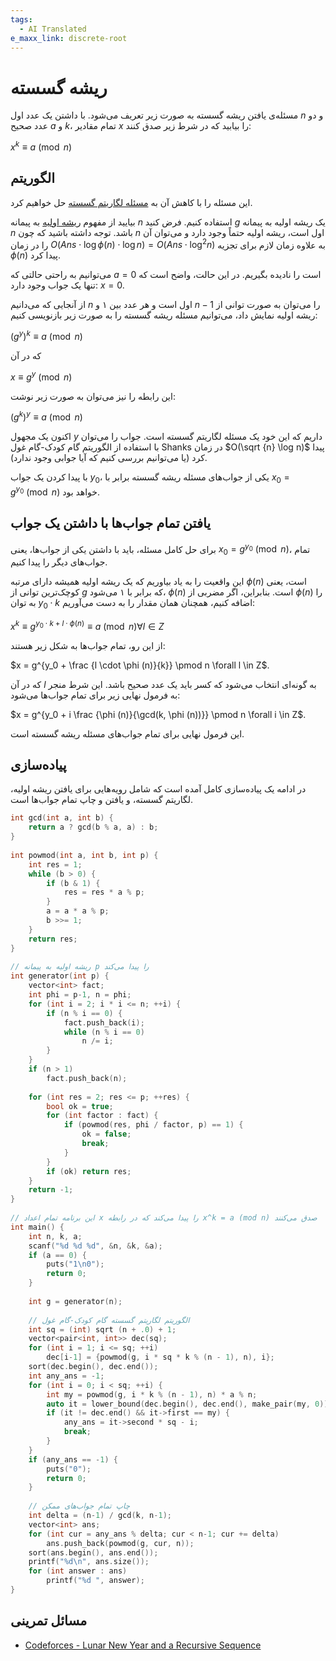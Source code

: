 ```yaml
---
tags:
  - AI Translated
e_maxx_link: discrete-root
---
```


# ریشه گسسته

مسئله‌ی یافتن ریشه گسسته به صورت زیر تعریف می‌شود. با داشتن یک عدد اول $n$ و دو عدد صحیح $a$ و $k$، تمام مقادیر $x$ را بیابید که در شرط زیر صدق کنند:

$x^k \equiv a \pmod n$

## الگوریتم

این مسئله را با کاهش آن به [مسئله لگاریتم گسسته](discrete-log.md) حل خواهیم کرد.

بیایید از مفهوم [ریشه اولیه](primitive-root.md) به پیمانه $n$ استفاده کنیم. فرض کنید $g$ یک ریشه اولیه به پیمانه $n$ باشد. توجه داشته باشید که چون $n$ اول است، ریشه اولیه حتماً وجود دارد و می‌توان آن را در زمان $O(Ans \cdot \log \phi (n) \cdot \log n) = O(Ans \cdot \log^2 n)$ به علاوه زمان لازم برای تجزیه $\phi (n)$ پیدا کرد.

می‌توانیم به راحتی حالتی که $a = 0$ است را نادیده بگیریم. در این حالت، واضح است که تنها یک جواب وجود دارد: $x = 0$.

از آنجایی که می‌دانیم $n$ اول است و هر عدد بین ۱ و $n-1$ را می‌توان به صورت توانی از ریشه اولیه نمایش داد، می‌توانیم مسئله ریشه گسسته را به صورت زیر بازنویسی کنیم:

$(g^y)^k \equiv a \pmod n$

که در آن

$x \equiv g^y \pmod n$

این رابطه را نیز می‌توان به صورت زیر نوشت:

$(g^k)^y \equiv a \pmod n$

اکنون یک مجهول $y$ داریم که این خود یک مسئله لگاریتم گسسته است. جواب را می‌توان با استفاده از الگوریتم گام کودک-گام غول Shanks در زمان $O(\sqrt {n} \log n)$ پیدا کرد (یا می‌توانیم بررسی کنیم که آیا جوابی وجود ندارد).

با پیدا کردن یک جواب $y_0$، یکی از جواب‌های مسئله ریشه گسسته برابر با $x_0 = g^{y_0} \pmod n$ خواهد بود.

## یافتن تمام جواب‌ها با داشتن یک جواب

برای حل کامل مسئله، باید با داشتن یکی از جواب‌ها، یعنی $x_0 = g^{y_0} \pmod n$، تمام جواب‌های دیگر را پیدا کنیم.

این واقعیت را به یاد بیاوریم که یک ریشه اولیه همیشه دارای مرتبه $\phi (n)$ است، یعنی کوچک‌ترین توانی از $g$ که برابر با ۱ می‌شود، $\phi (n)$ است. بنابراین، اگر مضربی از $\phi (n)$ را به توان $y_0 \cdot k$ اضافه کنیم، همچنان همان مقدار را به دست می‌آوریم:

$x^k \equiv g^{ y_0 \cdot k + l \cdot \phi (n)} \equiv a \pmod n \forall l \in Z$

از این رو، تمام جواب‌ها به شکل زیر هستند:

$x = g^{y_0 + \frac {l \cdot \phi (n)}{k}} \pmod n \forall l \in Z$.

که در آن $l$ به گونه‌ای انتخاب می‌شود که کسر باید یک عدد صحیح باشد. این شرط منجر به فرمول نهایی زیر برای تمام جواب‌ها می‌شود:

$x = g^{y_0 + i \frac {\phi (n)}{\gcd(k, \phi (n))}} \pmod n \forall i \in Z$.

این فرمول نهایی برای تمام جواب‌های مسئله ریشه گسسته است.

## پیاده‌سازی

در ادامه یک پیاده‌سازی کامل آمده است که شامل رویه‌هایی برای یافتن ریشه اولیه، لگاریتم گسسته، و یافتن و چاپ تمام جواب‌ها است.

```cpp
int gcd(int a, int b) {
	return a ? gcd(b % a, a) : b;
}
 
int powmod(int a, int b, int p) {
	int res = 1;
	while (b > 0) {
		if (b & 1) {
			res = res * a % p;
		}
		a = a * a % p;
		b >>= 1;
	}
	return res;
}
 
// ریشه اولیه به پیمانه p را پیدا می‌کند
int generator(int p) {
	vector<int> fact;
	int phi = p-1, n = phi;
	for (int i = 2; i * i <= n; ++i) {
		if (n % i == 0) {
			fact.push_back(i);
			while (n % i == 0)
				n /= i;
		}
	}
	if (n > 1)
		fact.push_back(n);
 
	for (int res = 2; res <= p; ++res) {
		bool ok = true;
		for (int factor : fact) {
			if (powmod(res, phi / factor, p) == 1) {
				ok = false;
				break;
			}
		}
		if (ok) return res;
	}
	return -1;
}
 
// این برنامه تمام اعداد x را پیدا می‌کند که در رابطه x^k = a (mod n) صدق می‌کنند
int main() {
	int n, k, a;
	scanf("%d %d %d", &n, &k, &a);
	if (a == 0) {
		puts("1\n0");
		return 0;
	}
 
	int g = generator(n);
 
	// الگوریتم لگاریتم گسسته گام کودک-گام غول
	int sq = (int) sqrt (n + .0) + 1;
	vector<pair<int, int>> dec(sq);
	for (int i = 1; i <= sq; ++i)
		dec[i-1] = {powmod(g, i * sq * k % (n - 1), n), i};
	sort(dec.begin(), dec.end());
	int any_ans = -1;
	for (int i = 0; i < sq; ++i) {
		int my = powmod(g, i * k % (n - 1), n) * a % n;
		auto it = lower_bound(dec.begin(), dec.end(), make_pair(my, 0));
		if (it != dec.end() && it->first == my) {
			any_ans = it->second * sq - i;
			break;
		}
	}
	if (any_ans == -1) {
		puts("0");
		return 0;
	}
 
	// چاپ تمام جواب‌های ممکن
	int delta = (n-1) / gcd(k, n-1);
	vector<int> ans;
	for (int cur = any_ans % delta; cur < n-1; cur += delta)
		ans.push_back(powmod(g, cur, n));
	sort(ans.begin(), ans.end());
	printf("%d\n", ans.size());
	for (int answer : ans)
		printf("%d ", answer);
}
```

## مسائل تمرینی

* [Codeforces - Lunar New Year and a Recursive Sequence](https://codeforces.com/contest/1106/problem/F)